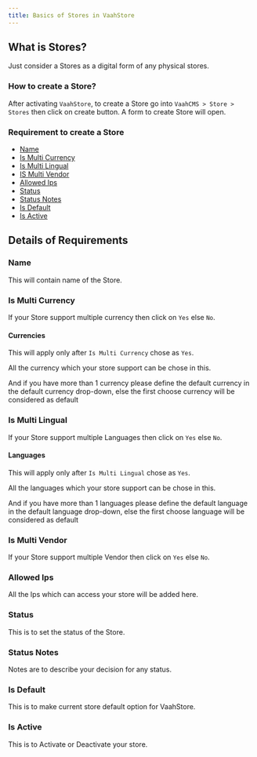 ```yaml
---
title: Basics of Stores in VaahStore
---
```



## What is Stores?

Just consider a Stores as a digital form of any physical stores.

### How to create a Store?

After activating `VaahStore`, to create a Store go into `VaahCMS > Store > Stores` then click on create button. A form to create Store will open.

### Requirement to create a Store

- [Name](#Name)
- [Is Multi Currency](#is-multi-currency)
- [Is Multi Lingual](#is-multi-lingual)
- [IS Multi Vendor](#is-multi-vendor)
- [Allowed Ips](#allowed-ips)
- [Status](#status)
- [Status Notes](#status-notes)
- [Is Default](#is-default)
- [Is Active](#is-active)

## Details of Requirements

### Name 

This will contain name of the Store.

### Is Multi Currency

If your Store support multiple currency then click on `Yes` else `No`.

#### Currencies

This will apply only after `Is Multi Currency` chose as `Yes`.

All the currency which your store support can be chose in this.

And if you have more than 1 currency please define the default currency in the default currency drop-down, else the first choose currency will be considered as default

### Is Multi Lingual

If your Store support multiple Languages then click on `Yes` else `No`.

#### Languages

This will apply only after `Is Multi Lingual` chose as `Yes`.

All the languages which your store support can be chose in this.

And if you have more than 1 languages please define the default language in the default language drop-down, else the first choose language will be considered as default

### Is Multi Vendor

If your Store support multiple Vendor then click on `Yes` else `No`.

### Allowed Ips

All the Ips which can access your store will be added here.

### Status

This is to set the status of the Store.

### Status Notes

Notes are to describe your decision for any status.

### Is Default

This is to make current store default option for VaahStore.

### Is Active

This is to Activate or Deactivate your store.
